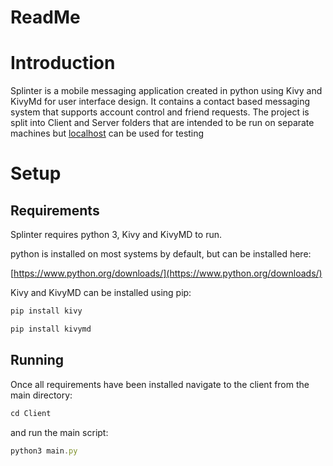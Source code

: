# ReadMe

# Introduction

Splinter is a mobile messaging application created in python using Kivy and KivyMd for user interface design. It contains a contact based messaging system that supports account control and friend requests. The project is split into Client and Server folders that are intended to be run on separate machines but [localhost](http://localhost) can be used for testing

# Setup

## Requirements

Splinter requires python 3, Kivy and KivyMD to run.

python is installed on most systems by default, but can be installed here:

[https://www.python.org/downloads/](https://www.python.org/downloads/)

Kivy and KivyMD can be installed using pip:

```jsx
pip install kivy
```

```jsx
pip install kivymd
```

## Running

Once all requirements have been installed navigate to the client from the main directory:

```jsx
cd Client 
```

and run the main script:

```jsx
python3 main.py
```